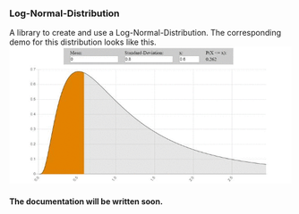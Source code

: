 ### Log-Normal-Distribution
A library to create and use a Log-Normal-Distribution.
The corresponding demo for this distribution looks like this.
![Log-Normal-Distribution](/doc/media/log_normal_distribution.gif)
#### The documentation will be written soon.